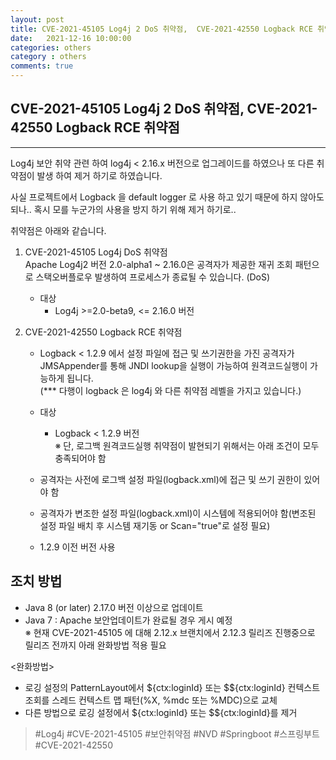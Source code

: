 ```yaml
---
layout: post
title: CVE-2021-45105 Log4j 2 DoS 취약점,  CVE-2021-42550 Logback RCE 취약점
date:   2021-12-16 10:00:00
categories: others
category : others
comments: true 
---
```


## CVE-2021-45105 Log4j 2 DoS 취약점,  CVE-2021-42550 Logback RCE 취약점
--------

Log4j 보안 취약 관련 하여 log4j < 2.16.x 버전으로 업그레이드를 하였으나 또 다른 취약점이 발생 하여 제거 하기로 하였습니다.

사실 프로젝트에서 Logback 을 default logger 로 사용 하고 있기 때문에 하지 않아도 되나.. 혹시 모를 누군가의 사용을 방지 하기 위해 제거 하기로..

취약점은 아래와 같습니다.

1. CVE-2021-45105 Log4j DoS 취약점  
   Apache Log4j2 버전 2.0-alpha1 ~ 2.16.0은 공격자가 제공한 재귀 조회 패턴으로 스택오버플로우 발생하여 프로세스가 종료될 수 있습니다. (DoS)
  
    - 대상
        - Log4j >=2.0-beta9, <= 2.16.0 버전


2. CVE-2021-42550 Logback RCE 취약점
   - Logback < 1.2.9 에서 설정 파일에 접근 및 쓰기권한을 가진 공격자가 JMSAppender를 통해 JNDI lookup을 실행이 가능하여 원격코드실행이 가능하게 됩니다.  
     (*** 다행이 logback 은 log4j 와 다른 취약점 레벨을 가지고 있습니다.)

    - 대상 
      - Logback < 1.2.9 버전  
        ※ 단, 로그백 원격코드실행 취약점이 발현되기 위해서는 아래 조건이 모두 충족되어야 함
        
    - 공격자는 사전에 로그백 설정 파일(logback.xml)에 접근 및 쓰기 권한이 있어야 함
    - 공격자가 변조한 설정 파일(logback.xml)이 시스템에 적용되어야 함(변조된 설정 파일 배치 후 시스템 재기동 or Scan="true"로 설정 필요)
    - 1.2.9 이전 버전 사용

## 조치 방법

- Java 8 (or later)
  2.17.0 버전 이상으로 업데이트
- Java 7 : Apache 보안업데이트가 완료될 경우 게시 예정  
  ※ 현재 CVE-2021-45105 에 대해 2.12.x 브랜치에서 2.12.3 릴리즈 진행중으로 릴리즈 전까지 아래 완화방법 적용 필요

<완화방법>  
- 로깅 설정의 PatternLayout에서 ${ctx:loginId} 또는 $${ctx:loginId} 컨텍스트 조회를 스레드 컨텍스트 맵 패턴(%X, %mdc 또는 %MDC)으로 교체
- 다른 방법으로 로깅 설정에서 ${ctx:loginId} 또는 $${ctx:loginId}를 제거


> #Log4j #CVE-2021-45105 #보안취약점 #NVD #Springboot #스프링부트 #CVE-2021-42550